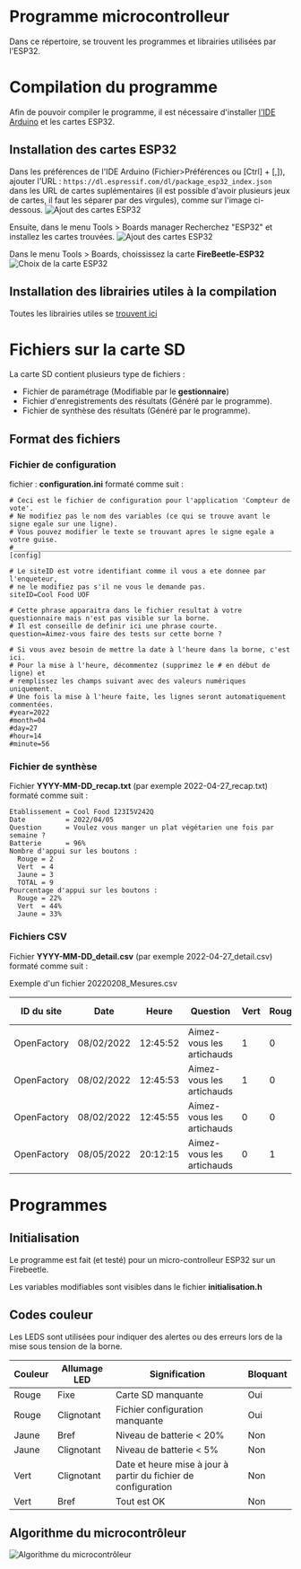 # Programme microcontrolleur #
Dans ce répertoire, se trouvent les programmes et librairies utilisées par l'ESP32.


# Compilation du programme #
Afin de pouvoir compiler le programme, il est nécessaire d'installer [l'IDE Arduino](https://www.arduino.cc/en/software) et les cartes ESP32.

## Installation des cartes ESP32 ##
Dans les préférences de l'IDE Arduino (Fichier>Préférences ou [Ctrl] + [,]), ajouter l'URL :
``` https://dl.espressif.com/dl/package_esp32_index.json ``` dans les URL de cartes suplémentaires (il est possible d'avoir plusieurs jeux de cartes, il faut les séparer par des virgules), comme sur l'image ci-dessous.
![Ajout des cartes ESP32](./illustrations/Arduino_preferences.png)

Ensuite, dans le menu Tools > Boards manager Recherchez "ESP32" et installez les cartes trouvées.
![Ajout des cartes ESP32](./illustrations/Arduino_ESP32.png)


Dans le menu Tools > Boards, choississez la carte **FireBeetle-ESP32**
![Choix de la carte ESP32](./illustrations/Arduino_CardChoice.png)

## Installation des librairies utiles à la compilation ##
Toutes les librairies utiles se [trouvent ici](./libs/README.md)


# Fichiers sur la carte SD #
La carte SD contient plusieurs type de fichiers :
- Fichier de paramétrage (Modifiable par le **gestionnaire**)
- Fichier d'enregistrements des résultats (Généré par le programme).
- Fichier de synthèse des résultats (Généré par le programme).


## Format des fichiers ##

### Fichier de configuration ###
fichier : **configuration.ini** formaté comme suit :
```
# Ceci est le fichier de configuration pour l'application 'Compteur de vote'.
# Ne modifiez pas le nom des variables (ce qui se trouve avant le signe egale sur une ligne).
# Vous pouvez modifier le texte se trouvant apres le signe egale a votre guise.
#____________________________________________________________________________________________
[config]

# Le siteID est votre identifiant comme il vous a ete donnee par l'enqueteur,
# ne le modifiez pas s'il ne vous le demande pas.
siteID=Cool Food UOF

# Cette phrase apparaitra dans le fichier resultat à votre questionnaire mais n'est pas visible sur la borne.
# Il est conseille de definir ici une phrase courte.
question=Aimez-vous faire des tests sur cette borne ?

# Si vous avez besoin de mettre la date à l'heure dans la borne, c'est ici.
# Pour la mise à l'heure, décommentez (supprimez le # en début de ligne) et 
# remplissez les champs suivant avec des valeurs numériques uniquement.
# Une fois la mise à l'heure faite, les lignes seront automatiquement commentées.
#year=2022
#month=04
#day=27
#hour=14
#minute=56
```


### Fichier de synthèse ###
Fichier **YYYY-MM-DD_recap.txt** (par exemple 2022-04-27_recap.txt) formaté comme suit :


```
Etablissement = Cool Food I23I5V242Q
Date          = 2022/04/05
Question      = Voulez vous manger un plat végétarien une fois par semaine ?
Batterie      = 96%
Nombre d'appui sur les boutons :
  Rouge = 2
  Vert  = 4
  Jaune = 3
  TOTAL = 9
Pourcentage d'appui sur les boutons :
  Rouge = 22%
  Vert  = 44%
  Jaune = 33%

```




### Fichiers CSV ###
Fichier **YYYY-MM-DD_detail.csv** (par exemple 2022-04-27_detail.csv) formaté comme suit :


Exemple d'un fichier 20220208_Mesures.csv

| ID du site | Date | Heure | Question | Vert | Rouge | Jaune | Niveau Batterie
| ---------- | ---- | ----- | -------- | --- | --- | ----------- | ---------------
| OpenFactory | 08/02/2022 | 12:45:52 | Aimez-vous les artichauds | 1 | 0 | 0 | 90%
| OpenFactory | 08/02/2022 | 12:45:53 | Aimez-vous les artichauds | 1 | 0 | 0 | 90%
| OpenFactory | 08/02/2022 | 12:45:55 | Aimez-vous les artichauds | 0 | 0 | 1 | 90%
| OpenFactory | 08/05/2022 | 20:12:15 | Aimez-vous les artichauds | 0 | 1 | 0 | 50%




# Programmes #

## Initialisation ##
Le programme est fait (et testé) pour un micro-controlleur ESP32 sur un Firebeetle.

Les variables modifiables sont visibles dans le fichier **initialisation.h**

## Codes couleur ##
Les LEDS sont utilisées pour indiquer des alertes ou des erreurs lors de la mise sous tension de la borne.

| Couleur | Allumage LED  | Signification | Bloquant |
|---------|------|---------------|------|
| Rouge | Fixe | Carte SD manquante | Oui |
| Rouge | Clignotant | Fichier configuration manquante | Oui |
| Jaune | Bref | Niveau de batterie < 20% | Non  |
| Jaune | Clignotant | Niveau de batterie < 5% | Non  |
| Vert  | Clignotant | Date et heure mise à jour à partir du fichier de configuration | Non |
| Vert  | Bref | Tout est OK | Non |


## Algorithme du microcontrôleur ##
![Algorithme du microcontrôleur](./illustrations/Diagrams.png)
